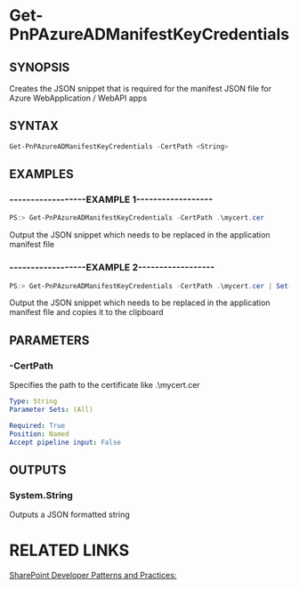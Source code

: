 # Get-PnPAzureADManifestKeyCredentials

## SYNOPSIS
Creates the JSON snippet that is required for the manifest JSON file for Azure WebApplication / WebAPI apps

## SYNTAX 

```powershell
Get-PnPAzureADManifestKeyCredentials -CertPath <String>
```

## EXAMPLES

### ------------------EXAMPLE 1------------------
```powershell
PS:> Get-PnPAzureADManifestKeyCredentials -CertPath .\mycert.cer
```

Output the JSON snippet which needs to be replaced in the application manifest file

### ------------------EXAMPLE 2------------------
```powershell
PS:> Get-PnPAzureADManifestKeyCredentials -CertPath .\mycert.cer | Set-Clipboard
```

Output the JSON snippet which needs to be replaced in the application manifest file and copies it to the clipboard

## PARAMETERS

### -CertPath
Specifies the path to the certificate like .\mycert.cer

```yaml
Type: String
Parameter Sets: (All)

Required: True
Position: Named
Accept pipeline input: False
```

## OUTPUTS

### System.String

Outputs a JSON formatted string

# RELATED LINKS

[SharePoint Developer Patterns and Practices:](http://aka.ms/sppnp)
